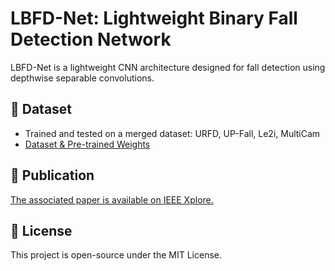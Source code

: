 # LBFD-Net: Lightweight Binary Fall Detection Network

LBFD-Net is a lightweight CNN architecture designed for fall detection using depthwise separable convolutions.

## 📂 Dataset
- Trained and tested on a merged dataset: URFD, UP-Fall, Le2i, MultiCam
- [Dataset & Pre-trained Weights](https://drive.google.com/drive/folders/11KqNWSZVwabGA0yWG290OkDH0beSVgO0?usp=share_link)

## 📄 Publication
[The associated paper is available on IEEE Xplore.](https://ieeexplore.ieee.org/abstract/document/11166036)

## 📜 License
This project is open-source under the MIT License.
